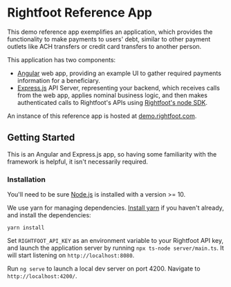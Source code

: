 # Rightfoot Reference App

This demo reference app exemplifies an application, which provides the
functionality to make payments to users' debt, similar to other payment outlets
like ACH transfers or credit card transfers to another person.

This application has two components:
 * [Angular](https://angular.io) web app, providing an example UI to gather
   required payments information for a beneficiary.
 * [Express.js](https://expressjs.com/) API Server, representing your backend,
   which receives calls from the web app, applies nominal business logic, and 
   then makes authenticated calls to Rightfoot's APIs using
   [Rightfoot's node SDK](https://www.npmjs.com/package/rightfoot-node).
 
An instance of this reference app is hosted at
[demo.rightfoot.com](https://demo.rightfoot.com). 

## Getting Started
This is an Angular and Express.js app, so having some familiarity with the framework is
helpful, it isn't necessarily required.

### Installation
You'll need to be sure [Node.js](https://nodejs.org) is installed with a
version >= 10.

We use yarn for managing dependencies.
[Install yarn](https://classic.yarnpkg.com/en/docs/install) if you haven't
already, and install the dependencies:
```
yarn install
```

Set `RIGHTFOOT_API_KEY` as an environment variable to your Rightfoot API key,
and launch the application server by running `npx ts-node server/main.ts`.
It will start listening on `http://localhost:8080`.

Run `ng serve` to launch a local dev server on port 4200. Navigate to
`http://localhost:4200/`.
